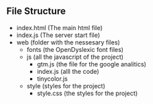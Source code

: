 ## File Structure

* index.html (The main html file)
* index.js (The server start file)
* web (folder with the nessesary files)
  * fonts (the OpenDyslexic font files)
  * js (all the javascript of the project)
    * gtm.js (the file for the google analitics)
    * index.js (alll the code)
    * tinycolor.js
  * style (styles for the project)
    * style.css (the styles for the project)